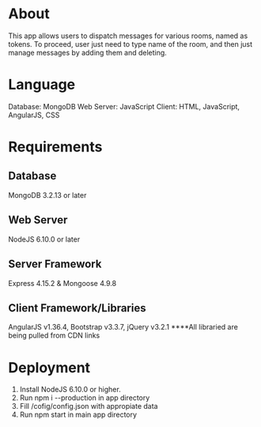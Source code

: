 # About
This app allows users to dispatch messages for various rooms, named as tokens. To proceed, user just need to type name of the room, and then just manage messages by adding them and deleting.
# Language
Database: MongoDB
Web Server: JavaScript
Client: HTML, JavaScript, AngularJS, CSS
# Requirements
## Database
MongoDB 3.2.13 or later
## Web Server
NodeJS 6.10.0 or later
## Server Framework
Express 4.15.2 & Mongoose 4.9.8
## Client Framework/Libraries
 AngularJS v1.36.4, Bootstrap v3.3.7, jQuery v3.2.1 ****All libraried are being pulled from CDN links

# Deployment

1. Install NodeJS 6.10.0 or higher.
2. Run npm i --production in app directory
3. Fill /cofig/config.json with appropiate data
4. Run npm start in main app directory